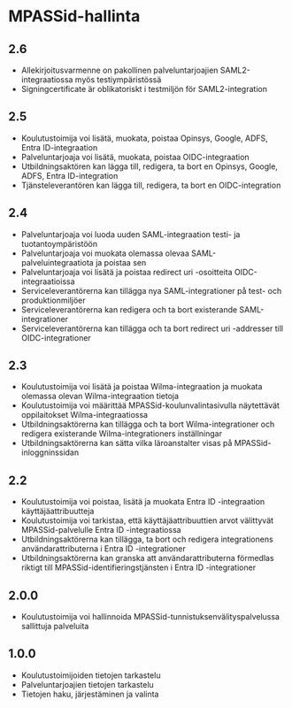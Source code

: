 # MPASSid-hallinta

## 2.6
- Allekirjoitusvarmenne on pakollinen palveluntarjoajien SAML2-integraatiossa myös testiympäristössä
- Signingcertificate är oblikatoriskt i testmiljön för SAML2-integration

## 2.5
- Koulutustoimija voi lisätä, muokata, poistaa Opinsys, Google, ADFS, Entra ID-integraation
- Palveluntarjoaja voi lisätä, muokata, poistaa OIDC-integraation
- Utbildningsaktören kan lägga till, redigera, ta bort en Opinsys, Google, ADFS, Entra ID-integration
- Tjänsteleverantören kan lägga till, redigera, ta bort en OIDC-integration


## 2.4
- Palveluntarjoaja voi luoda uuden SAML-integraation testi- ja tuotantoympäristöön
- Palveluntarjoaja voi muokata olemassa olevaa SAML-palveluintegraatiota ja poistaa sen
- Palveluntarjoaja voi lisätä ja poistaa redirect uri -osoitteita OIDC-integraatioissa
- Serviceleverantörerna kan tillägga nya SAML-integrationer på test- och produktionmiljöer
- Serviceleverantörerna kan redigera och ta bort existerande SAML-integrationer
- Serviceleverantörerna kan tillägga och ta bort redirect uri -addresser till OIDC-integrationer

## 2.3
- Koulutustoimija voi lisätä ja poistaa Wilma-integraation ja muokata olemassa olevan Wilma-integraation tietoja
- Koulutustoimija voi määrittää MPASSid-koulunvalintasivulla näytettävät oppilaitokset Wilma-integraatiossa
- Utbildningsaktörerna kan tillägga och ta bort Wilma-integrationer och redigera existerande Wilma-integrationers inställningar
- Utbildningsaktörerna kan sätta vilka läroanstalter visas på MPASSid-inloggninssidan

## 2.2

- Koulutustoimija voi poistaa, lisätä ja muokata Entra ID -integraation käyttäjäattribuutteja
- Koulutustoimija voi tarkistaa, että käyttäjäattribuuttien arvot välittyvät MPASSid-palvelulle Entra ID -integraatiossa
- Utbildningsaktörerna kan tillägga, ta bort och redigera integrationens användarattributerna i Entra ID -integrationer
- Utbildningsaktörerna kan granska att användarattributerna förmedlas riktigt till MPASSid-identifieringstjänsten i Entra ID -integrationer

## 2.0.0

- Koulutustoimija voi hallinnoida MPASSid-tunnistuksenvälityspalvelussa sallittuja palveluita

## 1.0.0

- Koulutustoimijoiden tietojen tarkastelu
- Palveluntarjoajien tietojen tarkastelu
- Tietojen haku, järjestäminen ja valinta
